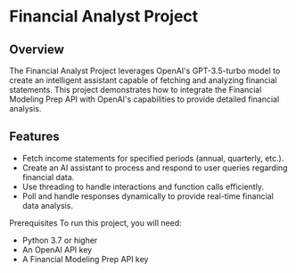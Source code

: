 # Financial Analyst Project

## Overview

The Financial Analyst Project leverages OpenAI's GPT-3.5-turbo model to create an intelligent assistant capable of fetching and analyzing financial statements. This project demonstrates how to integrate the Financial Modeling Prep API with OpenAI's capabilities to provide detailed financial analysis.

## Features
* Fetch income statements for specified periods (annual, quarterly, etc.).
* Create an AI assistant to process and respond to user queries regarding financial data.
* Use threading to handle interactions and function calls efficiently.
* Poll and handle responses dynamically to provide real-time financial data analysis.


Prerequisites
To run this project, you will need:

* Python 3.7 or higher
* An OpenAI API key
* A Financial Modeling Prep API key
